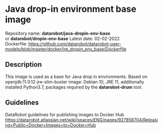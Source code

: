 # Java drop-in environment base image
Repository name: **datarobot/java-dropin-env-base**  
or **datarobot/dropin-env-base**
Latest date: 02-02-2022  
Dockerfile: https://github.com/datarobot/datarobot-user-models/blob/master/docker/jre_dropin_env_base/Dockerfile

## Description
This image is used as a base for Java drop in environments.
Based on openjdk:11.0.12-jre-slim-buster image: Debian 10, JRE 11, additionally installed Python3.7, packages required by the **datarobot-drum** tool.

## Guidelines
DataRobot guidelines for publishing images to Docker Hub
https://datarobot.atlassian.net/wiki/spaces/ENG/pages/927858704/Releasing+Public+Docker+Images+to+Docker+Hub
